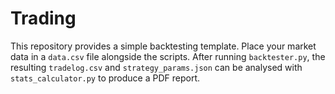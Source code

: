 # Trading

This repository provides a simple backtesting template. Place your market
data in a `data.csv` file alongside the scripts. After running
`backtester.py`, the resulting `tradelog.csv` and `strategy_params.json`
can be analysed with `stats_calculator.py` to produce a PDF report.
